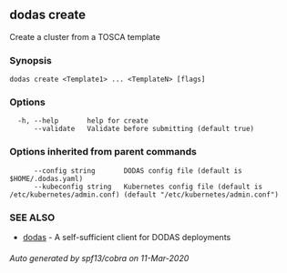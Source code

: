 ## dodas create

Create a cluster from a TOSCA template

### Synopsis




```
dodas create <Template1> ... <TemplateN> [flags]
```

### Options

```
  -h, --help       help for create
      --validate   Validate before submitting (default true)
```

### Options inherited from parent commands

```
      --config string       DODAS config file (default is $HOME/.dodas.yaml)
      --kubeconfig string   Kubernetes config file (default is /etc/kubernetes/admin.conf) (default "/etc/kubernetes/admin.conf")
```

### SEE ALSO

* [dodas](dodas.md)	 - A self-sufficient client for DODAS deployments

###### Auto generated by spf13/cobra on 11-Mar-2020
